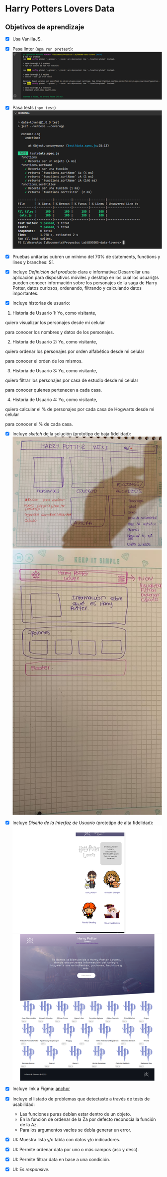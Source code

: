 # Harry Potters Lovers Data

## Objetivos de aprendizaje

* [X] Usa VanillaJS.

* [X] Pasa linter (`npm run pretest`):
![Imagen pretest](./src/Img/pretest24082022.PNG)

* [X] Pasa tests (`npm test`)
![Imagen test](./src/Img/testnpm.PNG)

* [X] Pruebas unitarias cubren un mínimo del 70% de statements, functions y
  lines y branches: Sí.

* [X] Incluye _Definición del producto_ clara e informativa:
  Desarrollar una aplicación para dispositivos móviles y desktop en los cual los usuari@s pueden conocer
  información sobre los personajes de la saga de Harry Potter, datos curiosos, ordenando, filtrando y calculando
  datos importantes.

* [X] Incluye historias de usuario:
1. Historia de Usuario 1:
Yo, como visitante,

quiero visualizar los personajes
desde mi celular

para conocer los nombres y datos de los personajes.

2. Historia de Usuario 2:
Yo, como visitante,

quiero ordenar los personajes
por orden alfabético
desde mi celular

para conocer el orden de los mismos.

3. Historia de Usuario 3:
Yo, como visitante,

quiero filtrar los personajes
por casa de estudio
desde mi celular

para conocer quienes pertenecen a cada casa.

4. Historia de Usuario 4:
Yo, como visitante,

quiero calcular el % de personajes
por cada casa de Hogwarts
desde mi celular

para conocer el % de cada casa.

* [X] Incluye _sketch_ de la solución (prototipo de baja fidelidad):
![Imagen prototipo de baja fidelidad](./src/Img/Prototipo_a_lapiz.jpeg)
![Imagen prototipo de baja fidelidad 2](./src/Img/prototipobaja.jpeg)

* [X] Incluye _Diseño de la Interfaz de Usuario_ (prototipo de alta fidelidad):
![Imagen prototipo de alta fidelidad](./src/Img/figma_prototipo.png)
![Imagen prototipo de alta fidelidad2](./src/Img/alta_fidelidad.png)

* [X] Incluye link a Figma: [anchor](https://www.figma.com/file/cSDHRljUZmtPmyyOcHwvje/Data-lovers?node-id=2%3A4
 "Prototipo de alta fidelidad")

* [X] Incluye el listado de problemas que detectaste a través de tests de
  usabilidad:

  - Las funciones puras debían estar dentro de un objeto.
  - En la función de ordenar de la Za por defecto reconocía la función de la Az.
  - Para los argumentos vacíos se debía generar un error.

* [X] UI: Muestra lista y/o tabla con datos y/o indicadores.

* [X] UI: Permite ordenar data por uno o más campos (asc y desc).

* [X] UI: Permite filtrar data en base a una condición.

* [X] UI: Es _responsive_.
